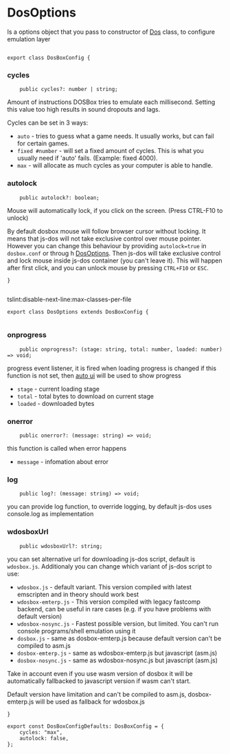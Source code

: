 



# DosOptions
Is a options object that you pass to constructor of
[Dos](https://js-dos.com/6.22/docs/api/generate.html?page=js-dos)
class, to configure emulation layer


  

```

export class DosBoxConfig {

```







### cycles


  

```
    public cycles?: number | string;

```







   Amount of instructions DOSBox tries to emulate each millisecond.
   Setting this value too high results in sound dropouts and lags.

   Cycles can be set in 3 ways:

   * `auto` - tries to guess what a game needs. It usually works, but can fail for certain games.
   * `fixed #number` - will set a fixed amount of cycles. This is what you 
usually need if 'auto' fails. (Example: fixed 4000).
   * `max` - will allocate as much cycles as your computer is able to handle.









### autolock


  

```
    public autolock?: boolean;

```







   Mouse will automatically lock, if you click on the screen. (Press CTRL-F10 to unlock)

   By default dosbox mouse will follow browser cursor without locking.
   It means that js-dos will not take exclusive control over mouse pointer.
   However you can change this behaviour by providing `autolock=true` in
   `dosbox.conf` or throug h [DosOptions](https://js-dos.com/6.22/docs/api/generate.html?page=js-dos-options).
   Then js-dos will take exclusive control and lock mouse inside js-dos container (you can't leave it).
   This will happen after first click, and you can unlock mouse by pressing `CTRL+F10` or `ESC`.



  

```
}


```







tslint:disable-next-line:max-classes-per-file


  

```
export class DosOptions extends DosBoxConfig {


```







### onprogress


  

```
    public onprogress?: (stage: string, total: number, loaded: number) => void;

```







progress event listener, it is fired when loading progress is changed
if this function is not set, then
[auto ui](https://js-dos.com/6.22/docs/api/generate.html?page=js-dos-ui) will be used
to show progress

* `stage` - current loading stage
* `total` - total bytes to download on current stage
* `loaded` - downloaded bytes








### onerror


  

```
    public onerror?: (message: string) => void;

```







this function is called when error happens

* `message` - infomation about error








### log


  

```
    public log?: (message: string) => void;

```







you can provide log function, to override logging, by default js-dos uses console.log as implementation








### wdosboxUrl


  

```
    public wdosboxUrl?: string;

```







you can set alternative url for downloading js-dos script, default is `wdosbox.js`.
Additionaly you can change which variant of js-dos script to use:

* `wdosbox.js` - default variant. This version compiled with latest emscripten and in theory should work best
* `wdosbox-emterp.js` - This version compiled with legacy fastcomp backend, can be useful in rare cases
(e.g. if you have problems with default version)
* `wdosbox-nosync.js` - Fastest possible version, but limited. You can't run console programs/shell
emulation using it
* `dosbox.js` - same as dosbox-emterp.js because default version can't be compiled to asm.js
* `dosbox-emterp.js` - same as wdosbox-emterp.js but javascript (asm.js)
* `dosbox-nosync.js` - same as wdosbox-nosync.js but javascript (asm.js)

Take in account even if you use wasm version of dosbox it will be automatically fallbacked
to javascript version if wasm can't start.

Default version have limitation and can't be compiled to asm.js, dosbox-emterp.js will be used as fallback
for wdosbox.js


  

```
}

export const DosBoxConfigDefaults: DosBoxConfig = {
    cycles: "max",
    autolock: false,
};


```




